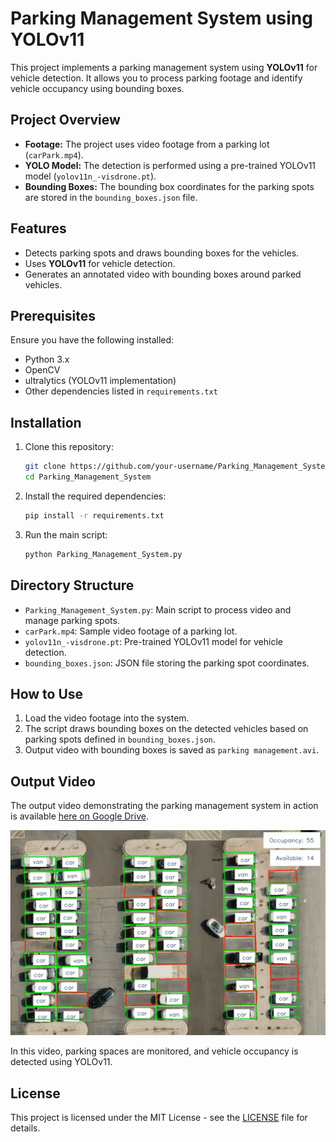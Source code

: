 # Parking Management System using YOLOv11

This project implements a parking management system using **YOLOv11** for vehicle detection. It allows you to process parking footage and identify vehicle occupancy using bounding boxes.

## Project Overview

- **Footage:** The project uses video footage from a parking lot (`carPark.mp4`).
- **YOLO Model:** The detection is performed using a pre-trained YOLOv11 model (`yolov11n_-visdrone.pt`).
- **Bounding Boxes:** The bounding box coordinates for the parking spots are stored in the `bounding_boxes.json` file.

## Features

- Detects parking spots and draws bounding boxes for the vehicles.
- Uses **YOLOv11** for vehicle detection.
- Generates an annotated video with bounding boxes around parked vehicles.

## Prerequisites

Ensure you have the following installed:
- Python 3.x
- OpenCV
- ultralytics (YOLOv11 implementation)
- Other dependencies listed in `requirements.txt`

## Installation

1. Clone this repository:
    ```bash
    git clone https://github.com/your-username/Parking_Management_System.git
    cd Parking_Management_System
    ```

2. Install the required dependencies:
    ```bash
    pip install -r requirements.txt
    ```

3. Run the main script:
    ```bash
    python Parking_Management_System.py
    ```

## Directory Structure

- `Parking_Management_System.py`: Main script to process video and manage parking spots.
- `carPark.mp4`: Sample video footage of a parking lot.
- `yolov11n_-visdrone.pt`: Pre-trained YOLOv11 model for vehicle detection.
- `bounding_boxes.json`: JSON file storing the parking spot coordinates.

## How to Use

1. Load the video footage into the system.
2. The script draws bounding boxes on the detected vehicles based on parking spots defined in `bounding_boxes.json`.
3. Output video with bounding boxes is saved as `parking management.avi`.

## Output Video

The output video demonstrating the parking management system in action is available [here on Google Drive](https://drive.google.com/file/d/17npdHbwHzyo4vczljQ3u6rssT6ixFrHT/view?usp=sharing).

![Output Preview](output.png)

In this video, parking spaces are monitored, and vehicle occupancy is detected using YOLOv11.



## License

This project is licensed under the MIT License - see the [LICENSE](LICENSE) file for details.
